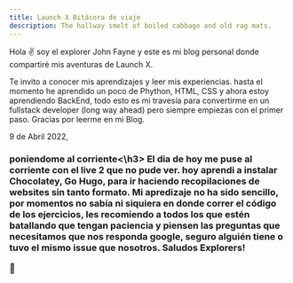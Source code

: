 ```yaml
---
title: Launch X Bitácora de viaje
description: The hallway smelt of boiled cabbage and old rag mats.
---
```


Hola ✌️  soy el explorer John Fayne y este es mi blog personal donde compartiré mis aventuras de Launch X.

Te invito a conocer mis aprendizajes y leer mis experiencias.
hasta el momento he aprendido un poco de Phython, HTML, CSS y ahora estoy aprendiendo BackEnd, todo esto es mi travesía para convertirme en un fullstack developer (long way ahead) pero siempre empiezas con el primer paso.
Gracias por leerme en mi Blog.

9 de Abril 2022,
<h3>poniendome al corriente<\h3>
El dia de hoy me puse al corriente con el live 2 que no pude ver. hoy aprendi a instalar Chocolatey, Go Hugo, para ir haciendo recopilaciones de websites sin tanto formato. Mi apredizaje no ha sido sencillo, por momentos no sabía ni siquiera en donde correr el código de los ejercicios, les recomiendo a todos los que estén batallando que tengan paciencia y piensen las preguntas que necesitamos que nos responda google, seguro alguién tiene o tuvo el mismo issue que nosotros.
  Saludos Explorers!

🚀
